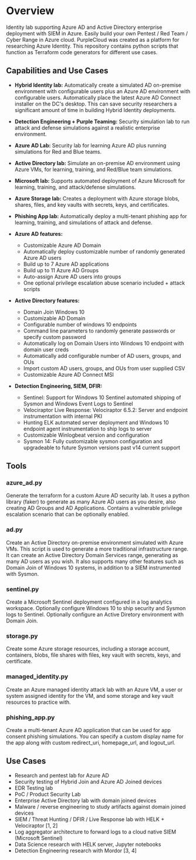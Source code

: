 # Overview

Identity lab supporting Azure AD and Active Directory enterprise deployment with SIEM in Azure. Easily build your own Pentest / Red Team / Cyber Range in Azure cloud. PurpleCloud was created as a platform for researching Azure Identity. This repository contains python scripts that function as Terraform code generators for different use cases.

## Capabilities and Use Cases

* **Hybrid Identity lab:**  Automatically create a simulated AD on-premise environment with configurable users plus an Azure AD environment with configurable users.  Automatically place the latest Azure AD Connect installer on the DC's desktop.  This can save security researchers a significant amount of time in building Hybrid Identity deployments.

* **Detection Engineering + Purple Teaming:**  Security simulation lab to run attack and defense simulations against a realistic enterprise environment.

* **Azure AD Lab:**  Security lab for learning Azure AD plus running simulations for Red and Blue teams.

* **Active Directory lab:** Simulate an on-premise AD environment using Azure VMs, for learning, training, and Red/Blue team simulations.

* **Microsoft lab:** Supports automated deployment of Azure Microsoft for learning, training, and attack/defense simulations.

* **Azure Storage lab:** Creates a deployment with Azure storage blobs, shares, files, and key vaults with secrets, keys, and certificates.

* **Phishing App lab:** Automatically deploy a multi-tenant phishing app for learning, training, and simulations of attack and defense.

* **Azure AD features:** 
    * Customizable Azure AD Domain 
    * Automatically deploy customizable number of randomly generated Azure AD users
    * Build up to 7 Azure AD applications
    * Build up to 11 Azure AD Groups
    * Auto-assign Azure AD users into groups
    * One optional privilege escalation abuse scenario included + attack scripts

* **Active Directory features:** 
    * Domain Join Windows 10
    * Customizable AD Domain
    * Configurable number of windows 10 endpoints
    * Command line parameters to randomly generate passwords or specify custom password
    * Automatically log on Domain Users into Windows 10 endpoint with domain user creds
    * Automatically add configurable number of AD users, groups, and OUs
    * Import custom AD users, groups, and OUs from user supplied CSV
    * Customizable Azure AD Connect MSI

* **Detection Engineering, SIEM, DFIR:** 
    * Sentinel:  Support for Windows 10 Sentinel automated shipping of Sysmon and Windows Event Logs to Sentinel 
    * Velociraptor Live Response:  Velociraptor 6.5.2:  Server and endpoint instrumentation with internal PKI
    * Hunting ELK automated server deployment and Windows 10 endpoint agent instrumentation to ship logs to server 
    * Customizable Winlogbeat version and configuration
    * Sysmon 14:  Fully customizable sysmon configuration and upgradeable to future Sysmon versions past v14 current support

## Tools

### azure_ad.py
Generate the terraform for a custom Azure AD security lab. It uses a python library (faker) to generate as many Azure AD users as you desire, also creating AD Groups and AD Applications.  Contains a vulnerable privilege escalation scenario that can be optionally enabled.

### ad.py
Create an Active Directory on-premise environment simulated with Azure VMs. This script is used to generate a more traditional infrastructure range. It can create an Active Directory Domain Services range, generating as many AD users as you wish. It also supports many other features such as Domain Join of Windows 10 systems, in addition to a SIEM instrumented with Sysmon.

### sentinel.py
Create a Microsoft Sentinel deployment configured in a log analytics workspace.  Optionally configure Windows 10 to ship security and Sysmon logs to Sentinel.  Optionally configure an Active Diretory environment with Domain Join. 

### storage.py
Create some Azure storage resources, including a storage account, containers, blobs, file shares with files, key vault with secrets, keys, and certificate.

### managed_identity.py
Create an Azure managed identity attack lab with an Azure VM, a user or system assigned identity for the VM, and some storage and key vault resources to practice with. 

### phishing_app.py
Create a multi-tenant Azure AD application that can be used for app consent phishing simulations.  You can specify a custom display name for the app along with custom redirect_uri, homepage_url, and logout_url.  

## Use Cases
* Research and pentest lab for Azure AD
* Security testing of Hybrid Join and Azure AD Joined devices
* EDR Testing lab
* PoC / Product Security Lab
* Enterprise Active Directory lab with domain joined devices
* Malware / reverse engineering to study artifacts against domain joined devices
* SIEM / Threat Hunting / DFIR / Live Response lab with HELK + Velociraptor [1, 2]
* Log aggregator architecture to forward logs to a cloud native SIEM (Microsoft Sentinel)
* Data Science research with HELK server, Jupyter notebooks
* Detection Engineering research with Mordor [3, 4]
